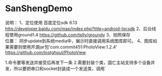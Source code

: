# SanShengDemo
说明：
1、定位使用 百度定位sdk 6.13
http://developer.baidu.com/map/index.php?title=android-locsdk
2、后台线程使用ground1.4 
https://github.com/telly/groundy
3、拍照保存  
位置：
同步update到系统media中，展示时直接调用系统图库即可。
4、图库如果需要则使用开源jar包'com.commit451:PhotoView:1.2.4'
https://github.com/lostghoul/PhotoView



1.命令要等发送并接受后再发下一条
2.需要封装个类，国亡主站支持多个设备并发，所以要把串口和socket封装成一个发送类，调用`

